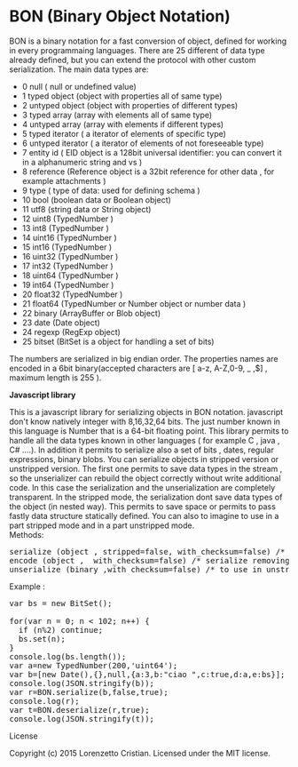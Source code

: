 # BON (Binary Object Notation)

BON is a binary notation for a fast conversion of object, defined for working in every programmaing languages.
There are 25 different of data type already defined, but you can extend the protocol with other custom serialization. 
The main data types are:

 * 0 null ( null or undefined value)
 * 1 typed object (object with properties all of same type)
 * 2 untyped object (object with properties of different types)
 * 3 typed array (array with elements all of same type)
 * 4 untyped array (array with elements if different types)
 * 5 typed iterator ( a iterator of elements of specific type)
 * 6 untyped iterator ( a iterator of elements of not foreseeable type)
 * 7 entity id ( EID object is a 128bit universal identifier: you can convert it in a alphanumeric string and vs )
 * 8 reference (Reference object is a 32bit reference for other data , for example attachments )
 * 9 type ( type of data: used for defining schema )
 * 10 bool (boolean data or Boolean object)
 * 11 utf8 (string data or String object)
 * 12 uint8 (TypedNumber )
 * 13 int8 (TypedNumber )
 * 14 uint16 (TypedNumber )
 * 15 int16 (TypedNumber )
 * 16 uint32 (TypedNumber )
 * 17 int32 (TypedNumber )
 * 18 uint64 (TypedNumber )
 * 19 int64 (TypedNumber )
 * 20 float32 (TypedNumber )
 * 21 float64 (TypedNumber or Number object or number data )
 * 22 binary (ArrayBuffer or  Blob object)
 * 23 date (Date object)
 * 24 regexp (RegExp object)
 * 25 bitset (BitSet is a object for handling a set of bits)
 
The numbers are serialized in big endian order. The properties names are encoded in a 6bit binary(accepted characters are [ a-z, A-Z,0-9, _ ,$] , maximum length is 255 ).

<b>Javascript library</b> 

This is a javascript library for serializing objects in BON notation.
javascript don't know natively integer with 8,16,32,64 bits. The just number known in this language is Number that is a 64-bit floating point. 
This library permits to handle all the data types known  in other languages ( for example C , java , C# ....). 
In addition it permits to serialize also a set of bits , dates, regular expressions, binary blobs. 
You can serialize objects in stripped version or unstripped version.
The first one permits to save data types in the stream , so the unserializer can rebuild the object correctly without write additional code. In this case the serialization and the unserialization are completely transparent. 
In the stripped mode, the serialization dont save data types of the object (in nested way). This permits to save space or permits to pass fastly data structure statically defined. 
You can also to imagine to use in a part stripped mode and in a part unstripped mode.  
Methods:
<pre>
serialize (object , stripped=false, with_checksum=false) /* serialize data ,you can strip data type, you can add checksum at the end of buffer*/
encode (object ,  with_checksum=false) /* serialize removing data type info and containers info*/
unserialize (binary ,with_checksum=false) /* to use in unstripped mode. */
</pre>

Example :  

<pre>
var bs = new BitSet();

for(var n = 0; n < 102; n++) {
  if (n%2) continue;
  bs.set(n);
}
console.log(bs.length());
var a=new TypedNumber(200,'uint64');
var b=[new Date(),{},null,{a:3,b:"ciao ",c:true,d:a,e:bs}];
console.log(JSON.stringify(b));
var r=BON.serialize(b,false,true);
console.log(r);
var t=BON.deserialize(r,true);
console.log(JSON.stringify(t));
</pre>


License

Copyright (c) 2015 Lorenzetto Cristian. Licensed under the MIT license.
